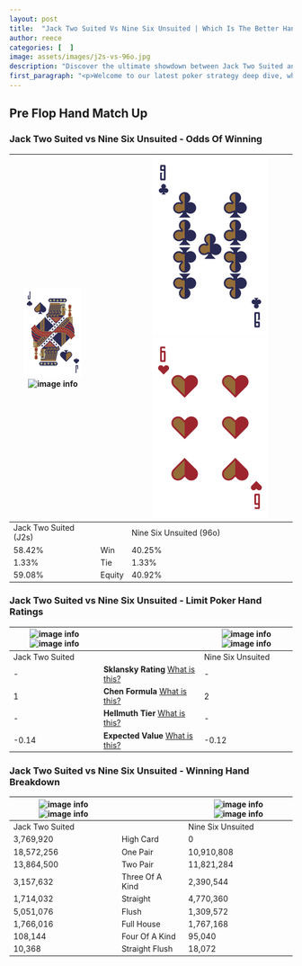 ```yaml
---
layout: post
title:  "Jack Two Suited Vs Nine Six Unsuited | Which Is The Better Hand In Poker? A Complete Guide"
author: reece
categories: [  ]
image: assets/images/j2s-vs-96o.jpg
description: "Discover the ultimate showdown between Jack Two Suited and Nine Six Unsuited in poker! Uncover the odds, strategies, and scenarios where one hand triumphs over the other. Get ready to up your poker game with this thrilling analysis."
first_paragraph: "<p>Welcome to our latest poker strategy deep dive, where we're pitting two distinct hands against each other in a high-stakes showdown: Jack Two Suited vs Nine Six Unsuited.</p><p>In the dynamic world of poker, every decision counts, and knowing which hand holds the upper hand is key to your success at the table.</p><p>In this article, we'll dissect these two hands, explore the scenarios where one dominates the other, and equip you with the knowledge to make strategic choices that can tip the odds in your favor.</p><p>Get ready to unravel the intriguing dynamics of these poker hands and elevate your game to new heights.</p>"
---
```




[comment]: # (sp0)

## Pre Flop Hand Match Up

<div class="table hand-ratings" markdown="1"> 



### Jack Two Suited vs Nine Six Unsuited - Odds Of Winning


    
| ![image info](assets/images/hand1/j.png) ![image info](assets/images/hand1/2s.png) |  | ![image info](assets/images/hand2/9.png) ![image info](assets/images/hand2/6o.png) |
| -------- | -------- | -------- |
| Jack Two Suited (J2s) |  | Nine Six Unsuited (96o) |
| 58.42% | Win | 40.25% |
| 1.33% | Tie | 1.33% |
| 59.08% | Equity | 40.92% |




[comment]: # (sp1)



### Jack Two Suited vs Nine Six Unsuited - Limit Poker Hand Ratings


    
| ![image info](https://www.riverpairs.com/assets/images/hand1/j.png) ![image info](https://www.riverpairs.com/assets/images/hand1/2s.png) |  | ![image info](https://www.riverpairs.com/assets/images/hand2/9.png) ![image info](https://www.riverpairs.com/assets/images/hand2/6o.png) |
| -------- | -------- | -------- |
| Jack Two Suited |  | Nine Six Unsuited |
| - | **Sklansky Rating** [What is this?](/sklansky-rating-explained) | - |
| 1 | **Chen Formula** [What is this?](/chen-formula-explained) | 2 |
| - | **Hellmuth Tier** [What is this?](/Hellmuth-tier-explained) | - |
| -0.14 | **Expected Value** [What is this?](/expected-value-explained) | -0.12 |




[comment]: # (sp2)



### Jack Two Suited vs Nine Six Unsuited - Winning Hand Breakdown


    
| ![image info](https://www.riverpairs.com/assets/images/hand1/j.png) ![image info](https://www.riverpairs.com/assets/images/hand1/2s.png) |  | ![image info](https://www.riverpairs.com/assets/images/hand2/9.png) ![image info](https://www.riverpairs.com/assets/images/hand2/6o.png) |
| -------- | -------- | -------- |
| Jack Two Suited |  | Nine Six Unsuited |
| 3,769,920 | High Card | 0 |
| 18,572,256 | One Pair | 10,910,808 |
| 13,864,500 | Two Pair | 11,821,284 |
| 3,157,632 | Three Of A Kind | 2,390,544 |
| 1,714,032 | Straight | 4,770,360 |
| 5,051,076 | Flush | 1,309,572 |
| 1,766,016 | Full House | 1,767,168 |
| 108,144 | Four Of A Kind | 95,040 |
| 10,368 | Straight Flush | 18,072 |




[comment]: # (sp3)



</div>

[comment]: # (sp4)



[comment]: # (sp5)

